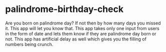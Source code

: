 # palindrome-birthday-check
Are you born on palindrome day? If not then by how many days you missed it. This app will let you know that.
This app takes only one input from users in the form of date and lets them know if they are palindrome day born or not.
This app has artificial delay as well which gives you the filling of numbers being crunch. 

